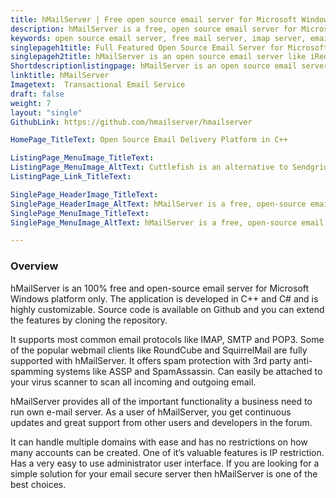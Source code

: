 ```yaml
---
title: hMailServer | Free open source email server for Microsoft Windows
description: hMailServer is a free, open source email server for Microsoft Windows. It’s one of the best mail relay servers. Easy to integrate with 3rd party web mails clients.
keywords: open source email server, free mail server, imap server, email server, spam protection, free email server for microsoft windows, relay server
singlepageh1title: Full Featured Open Source Email Server for Microsoft Windows
singlepageh2title: hMailServer is an open source email server like iRedMail, but it works only for Windows Servers. hMailServer supports most common protocols (IMAP, SMTP, POP3).
Shortdescriptionlistingpage: hMailServer is an open source email server like iRedMail, but it works only for Windows Servers.
linktitle: hMailServer
Imagetext:  Transactional Email Service
draft: false
weight: 7
layout: "single"
GithubLink: https://github.com/hmailserver/hmailserver

HomePage_TitleText: Open Source Email Delivery Platform in C++

ListingPage_MenuImage_TitleText: 
ListingPage_MenuImage_AltText: Cuttlefish is an alternative to Sendgrid and Mailgun.
ListingPage_Link_TitleText: 

SinglePage_HeaderImage_TitleText: 
SinglePage_HeaderImage_AltText: hMailServer is a free, open-source email server.
SinglePage_MenuImage_TitleText: 
SinglePage_MenuImage_AltText: hMailServer is a free, open-source email server.

---
```

### **Overview**

hMailServer is an 100% free and open-source email server for Microsoft Windows platform only. The application is developed in C++ and C# and is highly customizable. Source code is available on Github and you can extend the features by cloning the repository.

It supports most common email protocols like IMAP, SMTP and POP3. Some of the popular webmail clients like RoundCube and SquirrelMail are fully supported with hMailServer. It offers spam protection with 3rd party anti-spamming systems like ASSP and SpamAssassin. Can easily be attached to your virus scanner to scan all incoming and outgoing email.

hMailServer provides all of the important functionality a business need to run own e-mail server. As a user of hMailServer, you get continuous updates and great support from other users and developers in the forum.

It can handle multiple domains with ease and has no restrictions on how many accounts can be created. One of it’s valuable features is IP restriction. Has a very easy to use administrator user interface. If you are looking for a simple solution for your email secure server then hMailServer is one of the best choices.
